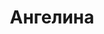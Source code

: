 ---
title: "Ангелина"
description: "
Привет! Я Ангелина и я элитная эскортница в Дубае. Я уверенная в себе, привлекательная и открытая девушка. Я хорошо образованная, красноречивая и общительная, люблю веселиться.
 

Я отличный слушатель и собеседник, который может заставить любого мужчину чувствовать себя комфортно в моем присутствии. Я хороший компаньон, который может заставить вас чувствовать себя расслабленным и оставить незабываемые впечатления.
 

Я открыта для долгосрочного общения, ужинов, мероприятий и многого другого. Если вы заинтересованы в том, чтобы заказать меня в качестве эскорта, пожалуйста, свяжитесь с менеджером компании, и я уверена, что смогу сделать ваш опыт незабываемым."
Price: "От 1000$"
height: "170"
weight: "49"
age: "22"
folder: angelina
bustSize: "4"
hairColor: "brunet"
visa: "europe"
mainImage: angelina.webp
images:
  - 2.webp
  - 3.webp
---